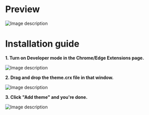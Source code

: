 # Preview

![Image description](https://raw.githubusercontent.com/erayrafet/Black-Pixel-Theme-for-Chrome/master/Preview.png)


# Installation guide

**1. Turn on Developer mode in the Chrome/Edge Extensions page.**

![Image description](https://raw.githubusercontent.com/erayrafet/Black-Pixel-Theme-for-Chrome/master/Installation%20guide.png)

**2. Drag and drop the theme.crx file in that window.**
  
![Image description](https://raw.githubusercontent.com/erayrafet/Black-Pixel-Theme-for-Chrome/master/Installation%20guide%20-%202.png)

**3. Click "Add theme" and you're done.**

![Image description](https://raw.githubusercontent.com/erayrafet/Black-Pixel-Theme-for-Chrome/master/Installation%20guide%20-%203.png)

